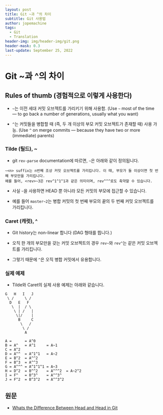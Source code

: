 ```yaml
---
layout: post
title: Git ~과 ^의 차이
subtitle: Git 사용법
author: jopemachine
tags:
  - Git
  - Translation
header-img: img/header-img/git.png
header-mask: 0.3
last-update: September 25, 2022
---
```


# Git ~과 ^의 차이

## Rules of thumb (경험적으로 이렇게 사용한다)

- `~`는 이전 세대 커밋 오브젝트를 가리키기 위해 사용함. (Use `~` most of the time — to go back a number of generations, usually what you want)

- `^`는 커밋들을 병합할 때 (즉, 두 개 이상의 부모 커밋 오브젝트가 존재할 때) 사용 가능. (Use `^` on merge commits — because they have two or more (immediate) parents)

### Tilde (틸드), ~

- git `rev-parse` documentation에 따르면, `~`은 아래와 같이 정의됩니다.

```
~<n> suffix는 n번째 조상 커밋 오브젝트를 가리킵니다. 이 때, 부모가 둘 이상이면 첫 번째 부모만을 가리킵니다.
예를 들어, <rev>~3은 rev^1^1^1과 같은 의미이며, rev^^^로도 축약할 수 있습니다.
```

- 사실 `~`을 사용하면 HEAD 뿐 아니라 모든 커밋의 부모에 접근할 수 있습니다.

- 예를 들어 `master~2`는 병합 커밋의 첫 번째 부모의 끝의 두 번째 커밋 오브젝트를 가리킵니다.

### Caret (캐럿), ^

- Git history는 non-linear 합니다 (DAG 형태를 띕니다.)

- 오직 한 개의 부모만을 갖는 커밋 오브젝트의 경우 `rev~`와 `rev^`는 같은 커밋 오브젝트를 가리킵니다.

- 그렇기 때문에 `^`은 오직 병합 커밋에서 유용합니다.

### 실제 예제

- Tilde와 Caret의 실제 사용 예제는 아래와 같습니다.

```
G   H   I   J
 \ /     \ /
  D   E   F
   \  |  / \
    \ | /   |
     \|/    |
      B     C
       \   /
        \ /
         A

A =      = A^0
B = A^   = A^1     = A~1
C = A^2
D = A^^  = A^1^1   = A~2
E = B^2  = A^^2
F = B^3  = A^^3
G = A^^^ = A^1^1^1 = A~3
H = D^2  = B^^2    = A^^^2  = A~2^2
I = F^   = B^3^    = A^^3^
J = F^2  = B^3^2   = A^^3^2
```

## 원문

- [Whats the Difference Between Head and Head in Git](https://stackoverflow.com/questions/2221658/whats-the-difference-between-head-and-head-in-git/2222920#2222920)
